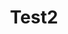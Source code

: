 ---
layout: project-page
title: Test2
categories: project
folder: test2
cover: test2.png
description: Lorem ipsum dolor sit amet, consectetur adipiscing elit. Duis consequat, felis vel rutrum finibus, tortor turpis scelerisque eros, et mattis lacus diam at enim.
tags: [tag1, tag2, tag3, tag4, project-feature ]
  
---